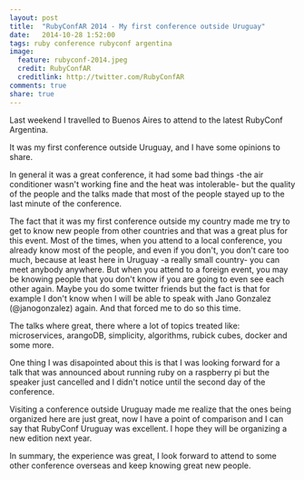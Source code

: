 ```yaml
---
layout: post
title:  "RubyConfAR 2014 - My first conference outside Uruguay"
date:   2014-10-28 1:52:00
tags: ruby conference rubyconf argentina
image:
  feature: rubyconf-2014.jpeg
  credit: RubyConfAR
  creditlink: http://twitter.com/RubyConfAR
comments: true
share: true
---
```


Last weekend I travelled to Buenos Aires to attend to the latest RubyConf Argentina.

It was my first conference outside Uruguay, and I have some opinions to share.

In general it was a great conference, it had some bad things -the air conditioner
wasn't working fine and the heat was intolerable- but the quality of the people
and the talks made that most of the people stayed up to the last minute of the conference.

The fact that it was my first conference outside my country made me try to get
to know new people from other countries and that was a great plus for this event.
Most of the times, when you attend to a local conference, you already know most
of the people, and even if you don't, you don't care too much, because at least
here in Uruguay -a really small country- you can meet anybody anywhere. But when
you attend to a foreign event, you may be knowing people that you don't know if
you are going to even see each other again. Maybe you do some twitter friends but
the fact is that for example I don't know when I will be able to speak with
Jano Gonzalez (@janogonzalez) again. And that forced me to do so this time.

The talks where great, there where a lot of topics treated like: microservices,
arangoDB, simplicity, algorithms, rubick cubes, docker and some more.

One thing I was disapointed about this is that I was looking forward for a talk
that was announced about running ruby on a raspberry pi but the speaker just
cancelled and I didn't notice until the second day of the conference.

Visiting a conference outside Uruguay made me realize that the ones being
organized here are just great, now I have a point of comparison and I can say
that RubyConf Uruguay was excellent. I hope they will be organizing a new edition
next year.

In summary, the experience was great, I look forward to attend to some other
conference overseas and keep knowing great new people.
